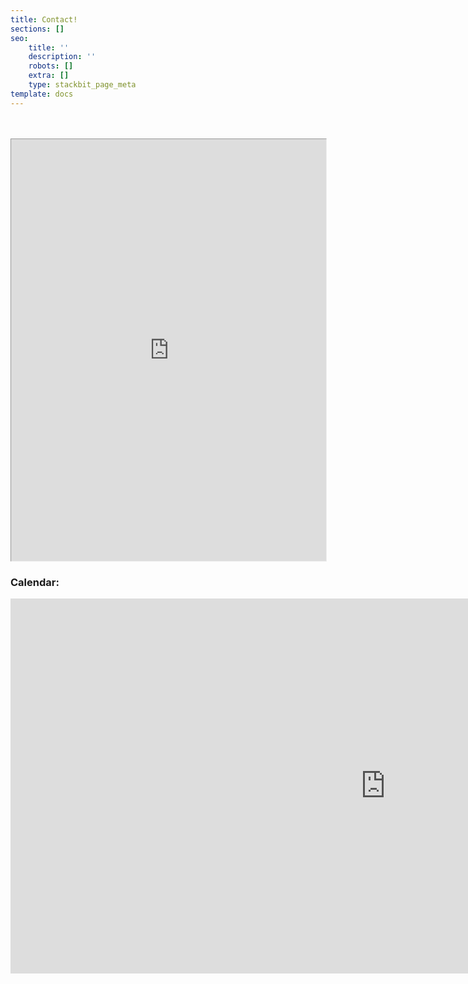 ```yaml
---
title: Contact!
sections: []
seo:
    title: ''
    description: ''
    robots: []
    extra: []
    type: stackbit_page_meta
template: docs
---
```


<br>
<br>

<iframe src="https://bgoonz-blog-v3-0.netlify.app/contact/" height="900px" width="100%" style="zoom:0.75;">
</iframe>

### Calendar:

<iframe src="https://calendar.google.com/calendar/embed?height=600&amp;wkst=2&amp;bgcolor=%234285F4&amp;ctz=America%2FNew_York" style="border-width:0" width="1200" height="600" frameborder="0" scrolling="yes"></iframe>
